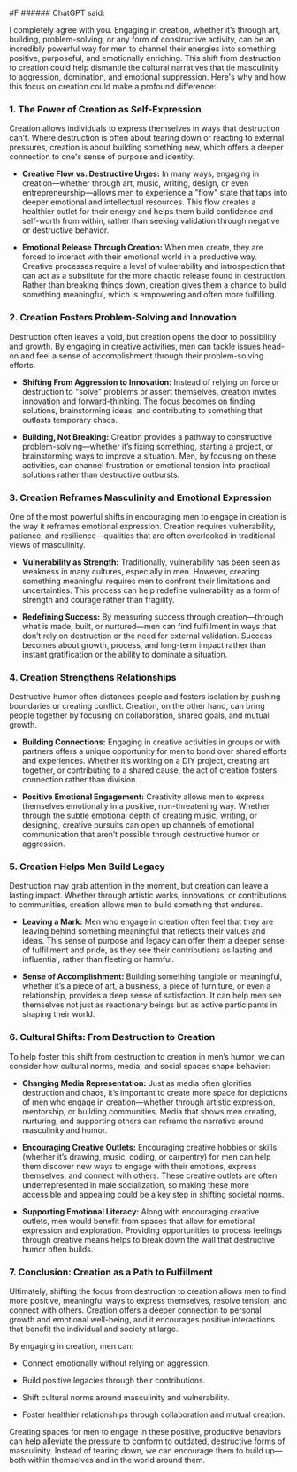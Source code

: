 #F ###### ChatGPT said:

I completely agree with you. Engaging in creation, whether it’s through art, building, problem-solving, or any form of constructive activity, can be an incredibly powerful way for men to channel their energies into something positive, purposeful, and emotionally enriching. This shift from destruction to creation could help dismantle the cultural narratives that tie masculinity to aggression, domination, and emotional suppression. Here's why and how this focus on creation could make a profound difference:

### 1. **The Power of Creation as Self-Expression**

Creation allows individuals to express themselves in ways that destruction can’t. Where destruction is often about tearing down or reacting to external pressures, creation is about building something new, which offers a deeper connection to one's sense of purpose and identity.

- **Creative Flow vs. Destructive Urges:** In many ways, engaging in creation—whether through art, music, writing, design, or even entrepreneurship—allows men to experience a "flow" state that taps into deeper emotional and intellectual resources. This flow creates a healthier outlet for their energy and helps them build confidence and self-worth from within, rather than seeking validation through negative or destructive behavior.
    
- **Emotional Release Through Creation:** When men create, they are forced to interact with their emotional world in a productive way. Creative processes require a level of vulnerability and introspection that can act as a substitute for the more chaotic release found in destruction. Rather than breaking things down, creation gives them a chance to build something meaningful, which is empowering and often more fulfilling.
    

### 2. **Creation Fosters Problem-Solving and Innovation**

Destruction often leaves a void, but creation opens the door to possibility and growth. By engaging in creative activities, men can tackle issues head-on and feel a sense of accomplishment through their problem-solving efforts.

- **Shifting From Aggression to Innovation:** Instead of relying on force or destruction to "solve" problems or assert themselves, creation invites innovation and forward-thinking. The focus becomes on finding solutions, brainstorming ideas, and contributing to something that outlasts temporary chaos.
    
- **Building, Not Breaking:** Creation provides a pathway to constructive problem-solving—whether it’s fixing something, starting a project, or brainstorming ways to improve a situation. Men, by focusing on these activities, can channel frustration or emotional tension into practical solutions rather than destructive outbursts.
    

### 3. **Creation Reframes Masculinity and Emotional Expression**

One of the most powerful shifts in encouraging men to engage in creation is the way it reframes emotional expression. Creation requires vulnerability, patience, and resilience—qualities that are often overlooked in traditional views of masculinity.

- **Vulnerability as Strength:** Traditionally, vulnerability has been seen as weakness in many cultures, especially in men. However, creating something meaningful requires men to confront their limitations and uncertainties. This process can help redefine vulnerability as a form of strength and courage rather than fragility.
    
- **Redefining Success:** By measuring success through creation—through what is made, built, or nurtured—men can find fulfillment in ways that don’t rely on destruction or the need for external validation. Success becomes about growth, process, and long-term impact rather than instant gratification or the ability to dominate a situation.
    

### 4. **Creation Strengthens Relationships**

Destructive humor often distances people and fosters isolation by pushing boundaries or creating conflict. Creation, on the other hand, can bring people together by focusing on collaboration, shared goals, and mutual growth.

- **Building Connections:** Engaging in creative activities in groups or with partners offers a unique opportunity for men to bond over shared efforts and experiences. Whether it’s working on a DIY project, creating art together, or contributing to a shared cause, the act of creation fosters connection rather than division.
    
- **Positive Emotional Engagement:** Creativity allows men to express themselves emotionally in a positive, non-threatening way. Whether through the subtle emotional depth of creating music, writing, or designing, creative pursuits can open up channels of emotional communication that aren’t possible through destructive humor or aggression.
    

### 5. **Creation Helps Men Build Legacy**

Destruction may grab attention in the moment, but creation can leave a lasting impact. Whether through artistic works, innovations, or contributions to communities, creation allows men to build something that endures.

- **Leaving a Mark:** Men who engage in creation often feel that they are leaving behind something meaningful that reflects their values and ideas. This sense of purpose and legacy can offer them a deeper sense of fulfillment and pride, as they see their contributions as lasting and influential, rather than fleeting or harmful.
    
- **Sense of Accomplishment:** Building something tangible or meaningful, whether it’s a piece of art, a business, a piece of furniture, or even a relationship, provides a deep sense of satisfaction. It can help men see themselves not just as reactionary beings but as active participants in shaping their world.
    

### 6. **Cultural Shifts: From Destruction to Creation**

To help foster this shift from destruction to creation in men’s humor, we can consider how cultural norms, media, and social spaces shape behavior:

- **Changing Media Representation:** Just as media often glorifies destruction and chaos, it’s important to create more space for depictions of men who engage in creation—whether through artistic expression, mentorship, or building communities. Media that shows men creating, nurturing, and supporting others can reframe the narrative around masculinity and humor.
    
- **Encouraging Creative Outlets:** Encouraging creative hobbies or skills (whether it’s drawing, music, coding, or carpentry) for men can help them discover new ways to engage with their emotions, express themselves, and connect with others. These creative outlets are often underrepresented in male socialization, so making these more accessible and appealing could be a key step in shifting societal norms.
    
- **Supporting Emotional Literacy:** Along with encouraging creative outlets, men would benefit from spaces that allow for emotional expression and exploration. Providing opportunities to process feelings through creative means helps to break down the wall that destructive humor often builds.
    

### 7. **Conclusion: Creation as a Path to Fulfillment**

Ultimately, shifting the focus from destruction to creation allows men to find more positive, meaningful ways to express themselves, resolve tension, and connect with others. Creation offers a deeper connection to personal growth and emotional well-being, and it encourages positive interactions that benefit the individual and society at large.

By engaging in creation, men can:

- Connect emotionally without relying on aggression.
    
- Build positive legacies through their contributions.
    
- Shift cultural norms around masculinity and vulnerability.
    
- Foster healthier relationships through collaboration and mutual creation.
    

Creating spaces for men to engage in these positive, productive behaviors can help alleviate the pressure to conform to outdated, destructive forms of masculinity. Instead of tearing down, we can encourage them to build up—both within themselves and in the world around them.